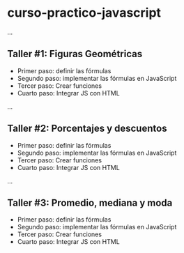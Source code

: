 # curso-practico-javascript

...

## Taller #1: Figuras Geométricas

- Primer paso: definir las fórmulas
- Segundo paso: implementar las fórmulas en JavaScript
- Tercer paso: Crear funciones
- Cuarto paso: Integrar JS con HTML

...

## Taller #2: Porcentajes y descuentos

- Primer paso: definir las fórmulas
- Segundo paso: implementar las fórmulas en JavaScript
- Tercer paso: Crear funciones
- Cuarto paso: Integrar JS con HTML

...

## Taller #3: Promedio, mediana y moda

- Primer paso: definir las fórmulas
- Segundo paso: implementar las fórmulas en JavaScript
- Tercer paso: Crear funciones
- Cuarto paso: Integrar JS con HTML



